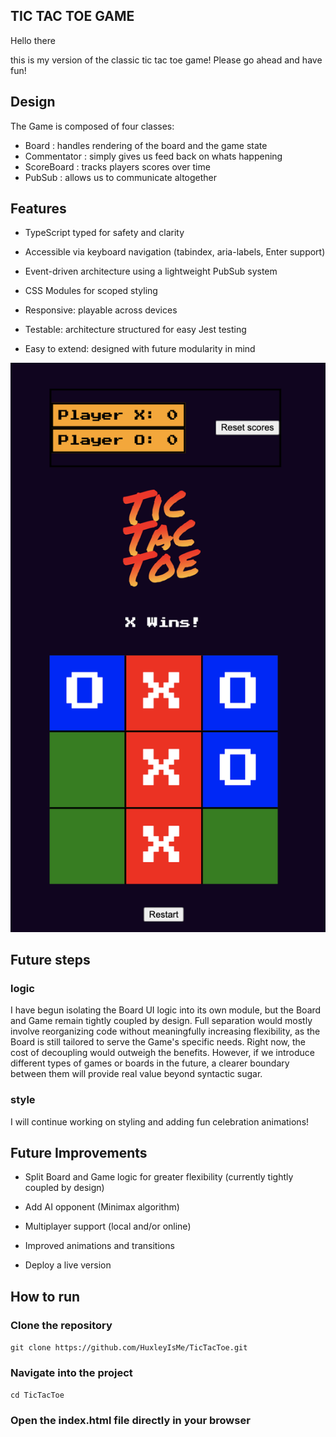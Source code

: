 ## TIC TAC TOE GAME

Hello there

this is my version of the classic tic tac toe game! Please go ahead and have fun!

## Design

The Game is composed of four classes:

- Board : handles rendering of the board and the game state
- Commentator : simply gives us feed back on whats happening
- ScoreBoard : tracks players scores over time
- PubSub : allows us to communicate altogether

## Features

- TypeScript typed for safety and clarity

- Accessible via keyboard navigation (tabindex, aria-labels, Enter support)

- Event-driven architecture using a lightweight PubSub system

- CSS Modules for scoped styling

- Responsive: playable across devices

- Testable: architecture structured for easy Jest testing

- Easy to extend: designed with future modularity in mind

![image](./ticTacToe.png)

## Future steps

### logic

I have begun isolating the Board UI logic into its own module, but the Board and Game remain tightly coupled by design. Full separation would mostly involve reorganizing code without meaningfully increasing flexibility, as the Board is still tailored to serve the Game's specific needs. Right now, the cost of decoupling would outweigh the benefits. However, if we introduce different types of games or boards in the future, a clearer boundary between them will provide real value beyond syntactic sugar.

### style

I will continue working on styling and adding fun celebration animations!

## Future Improvements

- Split Board and Game logic for greater flexibility (currently tightly coupled by design)

- Add AI opponent (Minimax algorithm)

- Multiplayer support (local and/or online)

- Improved animations and transitions

- Deploy a live version

## How to run

### Clone the repository

`git clone https://github.com/HuxleyIsMe/TicTacToe.git`

### Navigate into the project

`cd TicTacToe`

### Open the index.html file directly in your browser
